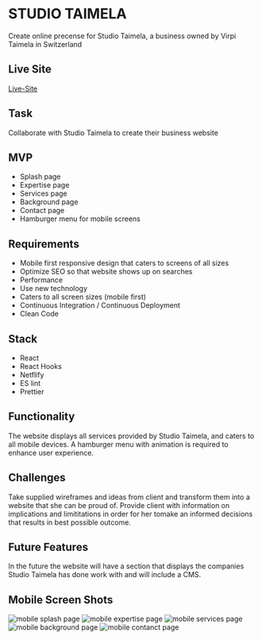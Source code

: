 # STUDIO TAIMELA #

Create online precense for Studio Taimela, a business owned by Virpi Taimela in Switzerland

## Live Site
[Live-Site](http://studiotaimela.com "Named link title")

## Task
Collaborate with Studio Taimela to create their business website

## MVP 

* Splash page
* Expertise page
* Services page
* Background page
* Contact page
* Hamburger menu for mobile screens

##  Requirements

* Mobile first responsive design that caters to screens of all sizes
* Optimize SEO so that website shows up on searches
* Performance
* Use new technology
* Caters to all screen sizes (mobile first)
* Continuous Integration / Continuous Deployment
* Clean Code

## Stack
* React
* React Hooks
* Netflify
* ES lint
* Prettier 

## Functionality
The website displays all services provided by Studio Taimela, and caters to all mobile devices.  A hamburger menu with animation is required to enhance user experience.

## Challenges
Take supplied wireframes and ideas from client and transform them into a website that she can be proud of.  Provide client with information on implications and limititations in order for her tomake an informed decisions that results in best possible outcome.  

## Future Features
In the future the website will have a section that displays the companies Studio Taimela has done work with and will include a CMS.

## Mobile Screen Shots
![mobile splash page](https://github-images-md.s3-us-west-2.amazonaws.com/splash+(mobile).png)
![mobile expertise page](https://github-images-md.s3-us-west-2.amazonaws.com/page1+(mobile).png)
![mobile services page](https://github-images-md.s3-us-west-2.amazonaws.com/page2+(mobile).png)
![mobile background page](https://github-images-md.s3-us-west-2.amazonaws.com/page3+(mobiile).png)
![mobile contanct page](https://github-images-md.s3-us-west-2.amazonaws.com/page4+(mobile).png)


